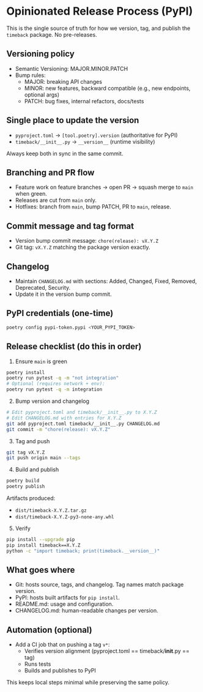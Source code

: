 # Opinionated Release Process (PyPI)

This is the single source of truth for how we version, tag, and publish the `timeback` package. No pre-releases.

## Versioning policy

- Semantic Versioning: MAJOR.MINOR.PATCH
- Bump rules:
  - MAJOR: breaking API changes
  - MINOR: new features, backward compatible (e.g., new endpoints, optional args)
  - PATCH: bug fixes, internal refactors, docs/tests

## Single place to update the version

- `pyproject.toml` → `[tool.poetry].version` (authoritative for PyPI)
- `timeback/__init__.py` → `__version__` (runtime visibility)

Always keep both in sync in the same commit.

## Branching and PR flow

- Feature work on feature branches → open PR → squash merge to `main` when green.
- Releases are cut from `main` only.
- Hotfixes: branch from `main`, bump PATCH, PR to `main`, release.

## Commit message and tag format

- Version bump commit message: `chore(release): vX.Y.Z`
- Git tag: `vX.Y.Z` matching the package version exactly.

## Changelog

- Maintain `CHANGELOG.md` with sections: Added, Changed, Fixed, Removed, Deprecated, Security.
- Update it in the version bump commit.

## PyPI credentials (one-time)

```bash
poetry config pypi-token.pypi <YOUR_PYPI_TOKEN>
```

## Release checklist (do this in order)

1) Ensure `main` is green

```bash
poetry install
poetry run pytest -q -m "not integration"
# Optional (requires network + env):
poetry run pytest -q -m integration
```

2) Bump version and changelog

```bash
# Edit pyproject.toml and timeback/__init__.py to X.Y.Z
# Edit CHANGELOG.md with entries for X.Y.Z
git add pyproject.toml timeback/__init__.py CHANGELOG.md
git commit -m "chore(release): vX.Y.Z"
```

3) Tag and push

```bash
git tag vX.Y.Z
git push origin main --tags
```

4) Build and publish

```bash
poetry build
poetry publish
```

Artifacts produced:
- `dist/timeback-X.Y.Z.tar.gz`
- `dist/timeback-X.Y.Z-py3-none-any.whl`

5) Verify

```bash
pip install --upgrade pip
pip install timeback==X.Y.Z
python -c "import timeback; print(timeback.__version__)"
```

## What goes where

- Git: hosts source, tags, and changelog. Tag names match package version.
- PyPI: hosts built artifacts for `pip install`.
- README.md: usage and configuration.
- CHANGELOG.md: human-readable changes per version.

## Automation (optional)

- Add a CI job that on pushing a tag `v*`:
  - Verifies version alignment (pyproject.toml == timeback/__init__.py == tag)
  - Runs tests
  - Builds and publishes to PyPI

This keeps local steps minimal while preserving the same policy.